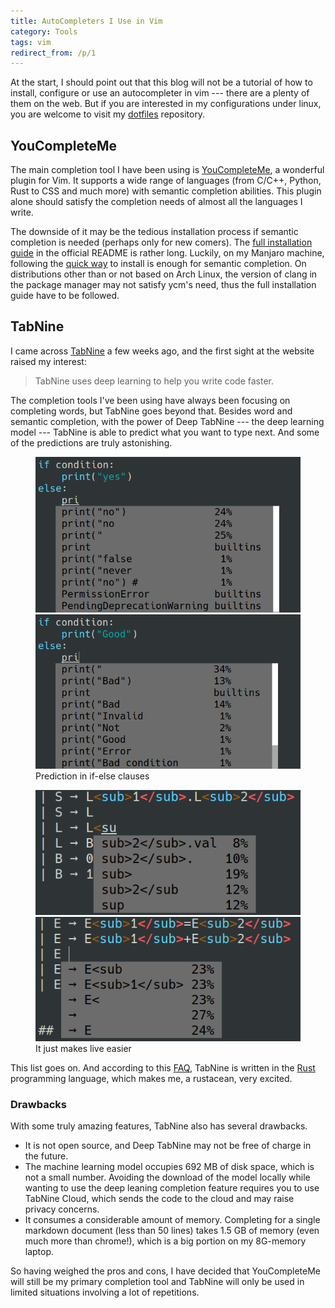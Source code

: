 ```yaml
---
title: AutoCompleters I Use in Vim
category: Tools
tags: vim
redirect_from: /p/1
---
```


At the start, I should point out that this blog will not be a tutorial of how to install, configure or use an autocompleter in vim --- there are a plenty of them on the web. But if you are interested in my configurations under linux, you are welcome to visit my [dotfiles] repository.

[dotfiles]: https://github.com/weirane/dotfiles

## YouCompleteMe
The main completion tool I have been using is [YouCompleteMe], a wonderful plugin for Vim. It supports a wide range of languages (from C/C++, Python, Rust to CSS and much more) with semantic completion abilities. This plugin alone should satisfy the completion needs of almost all the languages I write.

The downside of it may be the tedious installation process if semantic completion is needed (perhaps only for new comers). The [full installation guide] in the official README is rather long. Luckily, on my Manjaro machine, following the [quick way] to install is enough for semantic completion. On distributions other than or not based on Arch Linux, the version of clang in the package manager may not satisfy ycm's need, thus the full installation guide have to be followed.

[YouCompleteMe]: https://github.com/ycm-core/YouCompleteMe
[full installation guide]: https://github.com/ycm-core/YouCompleteMe#full-installation-guide
[quick way]: https://github.com/ycm-core/YouCompleteMe#linux-64-bit

## TabNine
I came across [TabNine] a few weeks ago, and the first sight at the website raised my interest:

> TabNine uses deep learning to help you write code faster.

The completion tools I've been using have always been focusing on completing words, but TabNine goes beyond that. Besides word and semantic completion, with the power of Deep TabNine --- the deep learning model --- TabNine is able to predict what you want to type next. And some of the predictions are truly astonishing.

<figure class="half">
    <img src="/images/1-autocomp/yes-no.png" alt="yes-no" />
    <img src="/images/1-autocomp/good-bad.png" alt="good-bad" />
    <figcaption>Prediction in if-else clauses</figcaption>
</figure>

<figure class="half">
    <img src="/images/1-autocomp/rep.png" alt="yes-no" />
    <img src="/images/1-autocomp/rep2.png" alt="good-bad" />
    <figcaption>It just makes live easier</figcaption>
</figure>

This list goes on. And according to this [FAQ], TabNine is written in the [Rust] programming language, which makes me, a rustacean, very excited.

[TabNine]: https://tabnine.com
[FAQ]: https://tabnine.com/faq#language
[Rust]: https://rust-lang.org

### Drawbacks
With some truly amazing features, TabNine also has several drawbacks.

- It is not open source, and Deep TabNine may not be free of charge in the future.
- The machine learning model occupies 692 MB of disk space, which is not a small number. Avoiding the download of the model locally while wanting to use the deep leaning completion feature requires you to use TabNine Cloud, which sends the code to the cloud and may raise privacy concerns.
- It consumes a considerable amount of memory. Completing for a single markdown document (less than 50 lines) takes 1.5 GB of memory (even much more than chrome!), which is a big portion on my 8G-memory laptop.

So having weighed the pros and cons, I have decided that YouCompleteMe will still be my primary completion tool and TabNine will only be used in limited situations involving a lot of repetitions.
